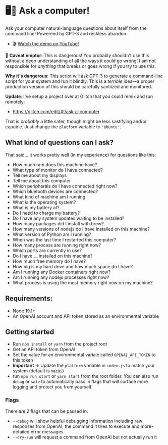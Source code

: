 # 🖥💬 Ask a computer!

Ask your computer natural-language questions about itself from the command line! Powereed by GPT-3 and reckless abandon.

- 🎬 [Watch the demo on YouTube!](https://youtu.be/qTT8-COvkGk)

🛑 **Caveat emptor:** This is dangerous! You probably shouldn't use this without a deep understanding of all the ways it could go wrong! I am not responsible for *anything* that breaks or goes wrong if you try to use this.

**Why it's dangerous**: This script will ask GPT-3 to generate a command-line script for your system and run it blindly. This is a _terrible_ idea—a proper production version of this should be carefully santiized and monitored.

**Update**: I've setup a project over at Glitch that you could remix and run remotely:
- https://glitch.com/edit/#!/ask-a-computer

That is _probably_ a little safer, though might be less sastifying and/or capable. Just change the `platform` variable to `"Ubuntu"`.

## What kind of questions can I ask?

That said... it works pretty well (in my experience) for questions like this:

- How much ram does this machine have?
- What type of monitor do I have connected?
- Tell me about my displays
- Tell me about this computer
- Which peripherals do I have connected right now?
- Which bluetooth devices are connected?
- What kind of machine am I running
- What is the operating system?
- What is my battery at?
- Do I need to charge my battery?
- Do I have any system updates waiting to be installed?
- How many packages did I install with brew?
- How many versions of nodejs do I have installed on this machine?
- What version of Python am I running?
- When was the last time I restarted this computer?
- How many process are running right now?
- Which ports are currently in use?
- Do I have __ installed on this machine?
- How much free memory do I have?
- How big is my hard drive and how much space do I have?
- Am I running any Docker containers right now?
- Am I running any nodejs processes right now?
- What process is using the most memory right now on my machine?


## Requirements:
- Node 19.1+
- An OpenAI account and API token stored as an environmental variable

## Getting started
- Run `npm install` or `yarn` from the project root
- Get an API token from OpenAI 
- Set the value for an environmental variale called `OPENAI_API_TOKEN` to this token
- **Important →** Update the `platform` variable in `index.js` to match your system (default is `macOS`)
- run `npm run start` or `yarn start` from the root folder. You can also run `debug` or `safe` to automatically pass in flags that will surface more logging and protect you from yourself.

### Flags
There are 2 flags that can be passed in:
- `--debug` will show helpful debugging information including raw responses from OpenAI, the command it tries to execute and more-detailed error messages
- `--dry-run` will request a command from OpenAI but not actually run it
